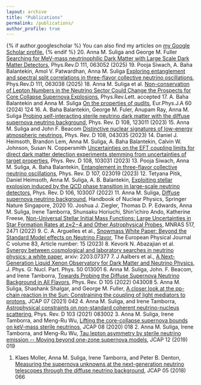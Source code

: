 ```yaml
---
layout: archive
title: "Publications"
permalink: /publications/
author_profile: true
---
```


{% if author.googlescholar %}
  You can also find my articles on <u><a href="{{author.googlescholar}}">my Google Scholar profile</a>.</u>
{% endif %}
20. Anna M. Suliga and George M. Fuller [Searching for MeV-mass neutrinophilic Dark Matter with Large Scale Dark Matter Detectors](https://inspirehep.net/literature/2854063), Phys.Rev.D 111, 063052
(2025)
19. Pooja Siwach, A. Baha Balantekin,  Amol V. Patwardhan, Anna M. Suliga [Exploring entanglement and spectral split correlations in three-flavor collective neutrino oscillations](https://inspirehep.net/literature/2846754), Phys.Rev.D 111, 063038 (2025)
18. Anna M. Suliga et al. [Non-conservation of Lepton Numbers in the Neutrino Sector Could Change the Prospects for Core Collapse Supernova Explosions](https://inspirehep.net/literature/2836619), Phys.Rev.Lett. accepted
17. A. Baha Balantekin and Anna M. Suliga [On the properties of qudits](https://inspirehep.net/literature/2789188), Eur.Phys.J.A 60 (2024) 124
16. A. Baha Balantekin, George M. Fuler, Anupam Ray, Anna M. Suliga [Probing self-interacting sterile neutrino dark matter with the diffuse supernova neutrino background](https://inspirehep.net/literature/2708784), Phys. Rev. D 108, 123011 (2023)
15. Anna M. Suliga and John F. Beacom [Distinctive nuclear signatures of low-energy atmospheric neutrinos](https://inspirehep.net/literature/2669859), Phys. Rev. D 108, 043035 (2023)
14. Daniel J. Heimsoth, Brandon Lem, Anna M. Suliga, A. Baha Balantekin,  Calvin W. Johnson, Susan N. Coppersmith [Uncertainties on the EFT coupling limits for direct dark matter detection experiments stemming from uncertainties of target properties](https://inspirehep.net/literature/2660198), Phys. Rev. D 108, 103031 (2023)
13. Pooja Siwach, Anna M. Suliga, A. Baha Balantekin, [Entanglement in three-flavor collective neutrino oscillations](https://inspirehep.net/literature?q=find%20eprint%202211.07678), Phys. Rev. D 107, 023019 (2023)
12. Tetyana Pitik, Daniel Heimsoth, Anna M. Suliga, A. B. Balantekin, [Exploiting stellar explosion induced by the QCD phase transition in large-scale neutrino detectors](https://inspirehep.net/literature?q=find%20eprint%202208.14469), Phys. Rev. D 106, 103007 (2022)
11. Anna M. Suliga, [Diffuse supernova neutrino background](https://inspirehep.net/literature?q=find%20eprint%202207.09632), Handbook of Nuclear Physics, Springer Nature Singapore, 2020
10. Joshua J. Ziegler, Thomas D. P. Edwards, Anna M. Suliga, Irene Tamborra, Shunsaku Horiuchi, Shin'ichiro Ando, Katherine Freese, [Non-Universal Stellar Initial Mass Functions: Large Uncertainties in Star Formation Rates at z≈2−4 and Other Astrophysical Probes](https://inspirehep.net/literature?q=find%20eprint%202205.07845), MNRAS 517, 2471 (2022)
9. C. A. Arguelles et al., [Snowmass White Paper: Beyond the Standard Model effects on Neutrino Flavor](https://inspirehep.net/literature?q=find%20eprint%202203.10811), The European Physical Journal C volume 83, Article number: 15 (2023)
8. Kevork N. Abazajian et al. [Synergy between cosmological and laboratory searches in neutrino physics: a white paper](https://inspirehep.net/literature?q=find%20eprint%202203.07377), arxiv: 2203.07377
7. J Aalbers et al., [A Next-Generation Liquid Xenon Observatory for Dark Matter and Neutrino Physics](https://inspirehep.net/literature?q=find%20eprint%202203.02309), J. Phys. G: Nucl. Part. Phys. 50 013001
6. Anna M. Suliga, John. F. Beacom, and Irene Tamborra, [Towards Probing the Diffuse Supernova Neutrino Background in All Flavors](https://inspirehep.net/literature/1992973), Phys. Rev. D 105 (2022) 043008
5. Anna M. Suliga, Shashank Shalgar, and George M. Fuller, [A closer look at the pp-chain reaction in the Sun: Constraining the coupling of light mediators to protons](https://inspirehep.net/literature/1837832), JCAP 07 (2021) 042
4. Anna M. Suliga, and Irene Tamborra, [Astrophysical constraints on non-standard coherent neutrino-nucleus scattering](https://inspirehep.net/literature/1826617), Phys. Rev. D 103 (2021) 083002 
3. Anna M. Suliga, Irene Tamborra, and Meng-Ru Wu, [Lifting the core-collapse supernova bounds on keV-mass sterile neutrinos](https://inspirehep.net/literature/1792755), JCAP 08 (2020) 018
2. Anna M. Suliga, Irene Tamborra, and Meng-Ru Wu, [Tau lepton asymmetry by sterile neutrino emission -- Moving beyond one-zone supernova models](https://inspirehep.net/literature/1751959), JCAP 12 (2019) 019
1. Klaes Moller, Anna M. Suliga, Irene Tamborra, and Peter B. Denton, [Measuring the supernova unknowns at the next-generation neutrino telescopes through the diffuse neutrino background](https://inspirehep.net/literature/1667039), JCAP 05 (2018) 066

<!---
#{% include base_path %}

#{% for post in site.publications reversed %}
#  {% include archive-single.html %}
#{% endfor %}
-->
